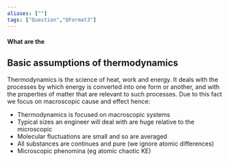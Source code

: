 ```yaml
---
aliases: [""]
tags: ["Question","QFormat3"]
---
```


#### What are the
## Basic assumptions of thermodynamics
Thermodynamics is the science of heat, work and energy. It deals with the processes by which energy is converted into one form or another, and with the properties of matter that are relevant to such processes. Due to this fact we focus on macroscopic cause and effect hence:
- Thermodynamics is focused on macroscopic systems
- Typical sizes an engineer will deal with are huge relative to the microscopic
- Molecular fluctuations are small and so are averaged
- All substances are continues and pure (we ignore atomic differences)
- Microscopic phenomina (eg atomic chaotic KE) 